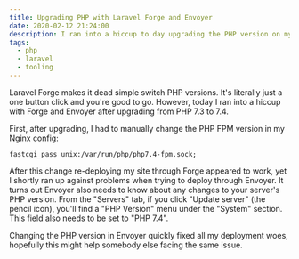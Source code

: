 ```yaml
---
title: Upgrading PHP with Laravel Forge and Envoyer
date: 2020-02-12 21:24:00
description: I ran into a hiccup to day upgrading the PHP version on my Laravel Forge server today.
tags:
  - php
  - laravel
  - tooling
---
```


Laravel Forge makes it dead simple switch PHP versions. It's literally just a one button click and you're good to go. However, today I ran into a hiccup with Forge and Envoyer after upgrading from PHP 7.3 to 7.4.

First, after upgrading, I had to manually change the PHP FPM version in my Nginx config:

```nginx
fastcgi_pass unix:/var/run/php/php7.4-fpm.sock;
```

After this change re-deploying my site through Forge appeared to work, yet I shortly ran up against problems when trying to deploy through Envoyer. It turns out Envoyer also needs to know about any changes to your server's PHP version. From the "Servers" tab, if you click "Update server" (the pencil icon), you'll find a "PHP Version" menu under the "System" section. This field also needs to be set to "PHP 7.4".

Changing the PHP version in Envoyer quickly fixed all my deployment woes, hopefully this might help somebody else facing the same issue.
